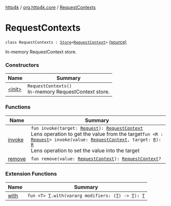 [http4k](../../index.md) / [org.http4k.core](../index.md) / [RequestContexts](./index.md)

# RequestContexts

`class RequestContexts : `[`Store`](../-store/index.md)`<`[`RequestContext`](../-request-context/index.md)`>` [(source)](https://github.com/http4k/http4k/blob/master/http4k-core/src/main/kotlin/org/http4k/core/RequestContexts.kt#L10)

In-memory RequestContext store.

### Constructors

| Name | Summary |
|---|---|
| [&lt;init&gt;](-init-.md) | `RequestContexts()`<br>In-memory RequestContext store. |

### Functions

| Name | Summary |
|---|---|
| [invoke](invoke.md) | `fun invoke(target: `[`Request`](../-request/index.md)`): `[`RequestContext`](../-request-context/index.md)<br>Lens operation to get the value from the target`fun <R : `[`Request`](../-request/index.md)`> invoke(value: `[`RequestContext`](../-request-context/index.md)`, target: `[`R`](invoke.md#R)`): `[`R`](invoke.md#R)<br>Lens operation to set the value into the target |
| [remove](remove.md) | `fun remove(value: `[`RequestContext`](../-request-context/index.md)`): `[`RequestContext`](../-request-context/index.md)`?` |

### Extension Functions

| Name | Summary |
|---|---|
| [with](../with.md) | `fun <T> `[`T`](../with.md#T)`.with(vararg modifiers: (`[`T`](../with.md#T)`) -> `[`T`](../with.md#T)`): `[`T`](../with.md#T) |
